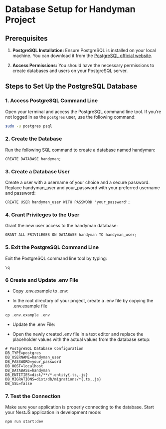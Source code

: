 # Database Setup for Handyman Project

## Prerequisites

1. **PostgreSQL Installation:** Ensure PostgreSQL is installed on your local machine. You can download it from the [PostgreSQL official website](https://www.postgresql.org/download/).

2. **Access Permissions:** You should have the necessary permissions to create databases and users on your PostgreSQL server.

## Steps to Set Up the PostgreSQL Database

### 1. Access PostgreSQL Command Line

Open your terminal and access the PostgreSQL command line tool. If you’re not logged in as the `postgres` user, use the following command:

```bash
sudo -u postgres psql
```

### 2. Create the Database

Run the following SQL command to create a database named handyman:

```
CREATE DATABASE handyman;
```

### 3. Create a Database User

Create a user with a username of your choice and a secure password. Replace handyman_user and your_password with your preferred username and password:

```
CREATE USER handyman_user WITH PASSWORD 'your_password';
```

### 4. Grant Privileges to the User

Grant the new user access to the handyman database:

```
GRANT ALL PRIVILEGES ON DATABASE handyman TO handyman_user;
```

### 5. Exit the PostgreSQL Command Line

Exit the PostgreSQL command line tool by typing:

```
\q
```

### 6 Create and Update .env File

- Copy .env.example to .env:

* In the root directory of your project, create a .env file by copying the .env.example file

```
cp .env.example .env
```

- Update the .env File:

* Open the newly created .env file in a text editor and replace the placeholder values with the actual values from the database setup:

```
# PostgreSQL Database Configuration
DB_TYPE=postgres
DB_USERNAME=handyman_user
DB_PASSWORD=your_password
DB_HOST=localhost
DB_DATABASE=handyman
DB_ENTITIES=dist/**/*.entity{.ts,.js}
DB_MIGRATIONS=dist/db/migrations/*{.ts,.js}
DB_SSL=false
```

### 7. Test the Connection

Make sure your application is properly connecting to the database. Start your NestJS application in development mode:

```
npm run start:dev
```
